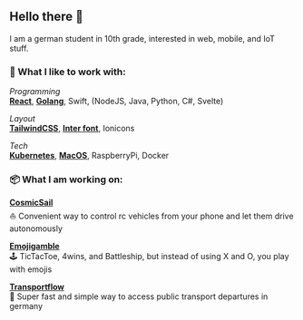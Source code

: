 ## Hello there 👋

I am a german student in 10th grade, interested in web, mobile, and IoT stuff.

### 💙 What I like to work with:
*Programming*<br>
**[React](https://reactjs.org)**, **[Golang](https://golang.org)**, Swift, (NodeJS, Java, Python, C#, Svelte)

*Layout*<br>
**[TailwindCSS](https://tailwindcss.com)**, **[Inter font](https://rsms.me/inter/)**, Ionicons

*Tech*<br>
**[Kubernetes](https://kubernetes.io)**, **[MacOS](https://www.apple.com/macos/)**, RaspberryPi, Docker

### 📦 What I am working on:

**[CosmicSail](https://github.com/Adwirawien/CosmicSail)**<br>
⛵️ Convenient way to control rc vehicles from your phone and let them drive autonomously 

**[Emojigamble](https://github.com/Adwirawien/Emojigamble)**<br>
🕹 TicTacToe, 4wins, and Battleship, but instead of using X and O, you play with emojis

**[Transportflow](https://github.com/Transportflow/Transportflow-Web)**<br>
🦜 Super fast and simple way to access public transport departures in germany 
